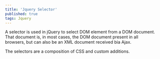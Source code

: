 ```yaml
---
title: 'Jquery Selector'
published: true
tags: Jquery
---
```


A selector is used in jQuery to select DOM element from a DOM document. That
document is, in most cases, the DOM document present in all browsers, but can
also be an XML document received bia Ajax.

The selectors are a composition of CSS and custom additions.